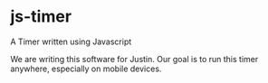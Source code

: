 # js-timer
A Timer written using Javascript

We are writing this software for Justin.
Our goal is to run this timer anywhere, especially on mobile devices.
